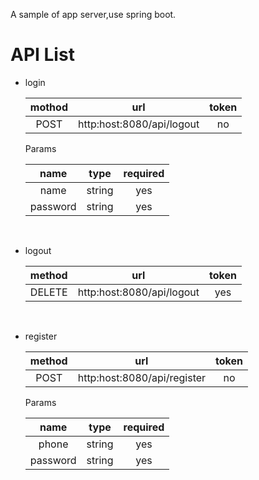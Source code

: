 A sample of app server,use spring boot.

# API List

* login

  | mothod |            url            | token |
  | :----: | :-----------------------: | :---: |
  |  POST  | http:host:8080/api/logout |  no   |

  Params

  |   name   |  type  | required |
  | :------: | :----: | :------: |
  |   name   | string |   yes    |
  | password | string |   yes    |

  ​

* logout

  | method |            url            | token |
  | :----: | :-----------------------: | :---: |
  | DELETE | http:host:8080/api/logout |  yes  |

  ​

* register

  | method |             url             | token |
  | :----: | :-------------------------: | :---: |
  |  POST  | http:host:8080/api/register |  no   |

  Params

  |   name   |  type  | required |
  | :------: | :----: | :------: |
  |  phone   | string |   yes    |
  | password | string |   yes    |

  ​

  ​